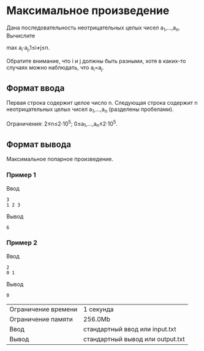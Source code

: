 # Максимальное произведение

Дана последовательность неотрицательных целых чисел a<sub>1</sub>,…,a<sub>n</sub>​. Вычислите

max⁡ a<sub>i</sub>⋅a<sub>j</sub>,1≤i≠j≤n.

Обратите внимание, что i и j должны быть разными, хотя в каких-то случаях можно наблюдать, что a<sub>i</sub>\=a<sub>j</sub>​.

## Формат ввода

Первая строка содержит целое число n. Следующая строка содержит n неотрицательных целых чисел a<sub>1</sub>,…,a<sub>n</sub>​ (разделены пробелами).

Ограничения: 2≤n≤2⋅10<sup>5</sup>; 0≤a<sub>1</sub>,…,a<sub>n</sub>≤2⋅10<sup>5</sup>.

## Формат вывода

Максимальное попарное произведение.

### Пример 1

Ввод

    3
    1 2 3
    

Вывод

    6
    

### Пример 2

Ввод

    2
    0 1
    

Вывод

    0
    

<table>
 <tr class="time-limit">
    <td class="property-title">Ограничение времени</td>
    <td>1&nbsp;секунда</td>
 </tr>
 <tr class="memory-limit">
    <td class="property-title">Ограничение памяти</td>
    <td>256.0Mb</td>
 </tr>
 <tr class="input-file">
    <td class="property-title">Ввод</td>
    <td colspan="1">стандартный ввод или input.txt</td>
 </tr>
 <tr class="output-file">
    <td class="property-title">Вывод</td>
    <td colspan="1">стандартный вывод или output.txt</td>
 </tr>
</table>

